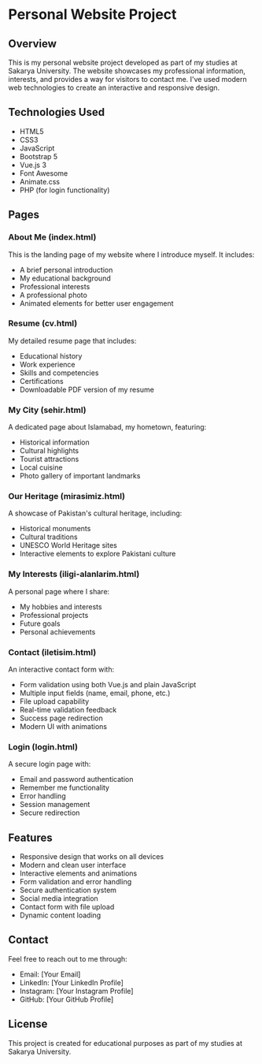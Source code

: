 # Personal Website Project

## Overview
This is my personal website project developed as part of my studies at Sakarya University. The website showcases my professional information, interests, and provides a way for visitors to contact me. I've used modern web technologies to create an interactive and responsive design.

## Technologies Used
- HTML5
- CSS3
- JavaScript
- Bootstrap 5
- Vue.js 3
- Font Awesome
- Animate.css
- PHP (for login functionality)

## Pages

### About Me (index.html)
This is the landing page of my website where I introduce myself. It includes:
- A brief personal introduction
- My educational background
- Professional interests
- A professional photo
- Animated elements for better user engagement

### Resume (cv.html)
My detailed resume page that includes:
- Educational history
- Work experience
- Skills and competencies
- Certifications
- Downloadable PDF version of my resume

### My City (sehir.html)
A dedicated page about Islamabad, my hometown, featuring:
- Historical information
- Cultural highlights
- Tourist attractions
- Local cuisine
- Photo gallery of important landmarks

### Our Heritage (mirasimiz.html)
A showcase of Pakistan's cultural heritage, including:
- Historical monuments
- Cultural traditions
- UNESCO World Heritage sites
- Interactive elements to explore Pakistani culture

### My Interests (iligi-alanlarim.html)
A personal page where I share:
- My hobbies and interests
- Professional projects
- Future goals
- Personal achievements

### Contact (iletisim.html)
An interactive contact form with:
- Form validation using both Vue.js and plain JavaScript
- Multiple input fields (name, email, phone, etc.)
- File upload capability
- Real-time validation feedback
- Success page redirection
- Modern UI with animations

### Login (login.html)
A secure login page with:
- Email and password authentication
- Remember me functionality
- Error handling
- Session management
- Secure redirection

## Features
- Responsive design that works on all devices
- Modern and clean user interface
- Interactive elements and animations
- Form validation and error handling
- Secure authentication system
- Social media integration
- Contact form with file upload
- Dynamic content loading

## Contact
Feel free to reach out to me through:
- Email: [Your Email]
- LinkedIn: [Your LinkedIn Profile]
- Instagram: [Your Instagram Profile]
- GitHub: [Your GitHub Profile]

## License
This project is created for educational purposes as part of my studies at Sakarya University.
